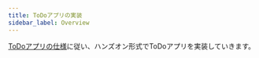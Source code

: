 ```yaml
---
title: ToDoアプリの実装
sidebar_label: Overview
---
```


[ToDoアプリの仕様](app-spec.md)に従い、ハンズオン形式でToDoアプリを実装していきます。

